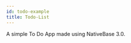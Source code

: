 ```yaml
---
id: todo-example
title: Todo-List
---
```


A simple To Do App made using NativeBase 3.0.

```ComponentSnackPlayer path=examples,TodoApp.tsx

```
